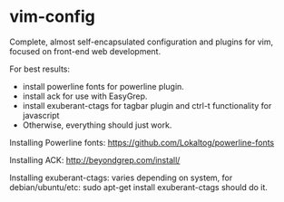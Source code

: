 vim-config
==========

Complete, almost self-encapsulated configuration and plugins for vim, focused on front-end web development.

For best results: 
* install powerline fonts for powerline plugin.
* install ack for use with EasyGrep.
* install exuberant-ctags for tagbar plugin and ctrl-t functionality for javascript
* Otherwise, everything should just work.

Installing Powerline fonts:
https://github.com/Lokaltog/powerline-fonts

Installing ACK:
http://beyondgrep.com/install/

Installing exuberant-ctags:
varies depending on system, for debian/ubuntu/etc:
sudo apt-get install exuberant-ctags
should do it.
